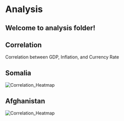 <h1>Analysis</h1>

## Welcome to analysis folder!

## Correlation
Correlation between GDP, Inflation, and Currency Rate

## Somalia
 ![Correlation_Heatmap](https://github.com/Cena980/Currency_Rate/blob/main/Analysis/Correlation%20Heatmap%20of%20GDP%20and%20Currency%20Rate%20For%20Somalia.png)


## Afghanistan
 ![Correlation_Heatmap](https://github.com/Cena980/Currency_Rate/blob/main/Analysis/Correlation%20Heatmap%20of%20GDP%2C%20Inflation%2C%20and%20Currency%20Rate%20for%20Afghanistan.png)

